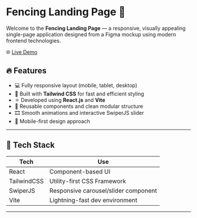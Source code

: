# Fencing Landing Page 🧱

Welcome to the **Fencing Landing Page** — a responsive, visually appealing single-page application designed from a Figma mockup using modern frontend technologies.

🌐 [Live Demo](https://fencing-justified.netlify.app/)

## 🔥 Features

- 💻 Fully responsive layout (mobile, tablet, desktop)
- 🎨 Built with **Tailwind CSS** for fast and efficient styling
- ⚛️ Developed using **React.js** and **Vite**
- 🔄 Reusable components and clean modular structure
- 🎞️ Smooth animations and interactive SwiperJS slider
- 📱 Mobile-first design approach


---

## 🚀 Tech Stack

| Tech        | Use                                  |
|-------------|--------------------------------------|
| React       | Component-based UI                   |
| TailwindCSS | Utility-first CSS Framework          |
| SwiperJS    | Responsive carousel/slider component |
| Vite        | Lightning-fast dev environment       |

---



